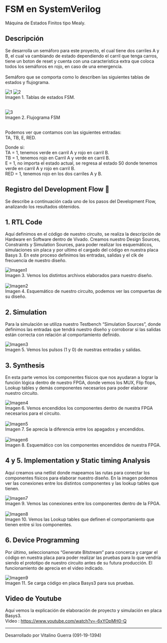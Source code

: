 # FSM en SystemVerilog

Máquina de Estados Finitos tipo Mealy.

## Descripción
Se desarrolla un semáforo para este proyecto, el cual tiene dos carriles A y B, el cual va cambiando de estado dependiendo el carril que tenga carros, tiene un boton de reset y cuenta con una caracteristica extra que coloca todos los semáforos en rojo, en caso de una emergencia.<br><br>
Semáforo que se comporta como lo describen las siguientes tablas de estados y flujograma.<br>

![1](https://github.com/Vita224/FSM-SystemVerilog/assets/53021236/465a985d-6456-45bf-a65c-8ba836e26c17)
![2](https://github.com/Vita224/FSM-SystemVerilog/assets/53021236/f616c865-777f-4495-bcd1-e2c69a00e539)<br>
Imagen 1. Tablas de estados FSM.<br><br>

![3](https://github.com/Vita224/FSM-SystemVerilog/assets/53021236/d88ae852-b708-48a9-8ae4-96f0356f2d62)<br>
Imagen 2. Flujograma FSM<br><br>

Podemos ver que contamos con las siguientes entradas:<br>
TA, TB, E, RED.<br>

Donde si:<br>
TA = 1, tenemos verde en carril A y rojo en carril B.<br>
TB = 1, tenemos rojo en Carril A y verde en carril B.<br>
E = 1, no importa el estado actual, se regresa al estado S0 donde tenemos verde en carril A y rojo en carril B.<br>
RED = 1, tenemos rojo en los dos carriles A y B.<br>

## Registro del Development Flow 🚀
Se describe a continuación cada uno de los pasos del Development Flow, analizando los resultados obtenidos.<br>

## 1. RTL Code 
Aquí definimos en el código de nuestro circuito, se realiza la descripción de Hardware en Software dentro de Vivado. Creamos nuestro Design Sources, Constraints y Simulation Sources, para poder realizar los esquemáticos, simulaciones sin placa y por ultimo el cargado del código en nuestra placa Basys 3. En este proceso definimos las entradas, salidas y el clk de frecuencia de nuestro diseño.<br>

![Imagen1](https://github.com/Vita224/FSM-SystemVerilog/assets/53021236/7c87d28c-e5a8-4fa1-808e-80f7eda4e059) <br>
Imagen 3. Vemos los distintos archivos elaborados para nuestro diseño. <br><br>
![Imagen2](https://github.com/Vita224/FSM-SystemVerilog/assets/53021236/483fa536-9402-4dcf-b9b2-191548e6c310)  <br>
Imagen 4. Esquemático de nuestro circuito, podemos ver las compuertas de su diseño.   <br>

## 2. Simulation
Para la simulación se utiliza nuestro Testbench “Simulation Sources”, donde definimos las entradas que tendrá nuestro diseño y corroborar si las salidas están correcta con relación al comportamiento definido. <br>

![Imagen3](https://github.com/Vita224/FSM-SystemVerilog/assets/53021236/b0950a8c-90ed-4b5e-9187-66694e24c9c5)  <br>
Imagen 5. Vemos los pulsos (1 y 0) de nuestras entradas y salidas. <br>

## 3. Synthesis
En esta parte vemos los componentes físicos que nos ayudaran a lograr la función lógica dentro de nuestro FPGA, donde vemos los MUX, Flip flops, Lookup tables y demás componentes necesarios para poder elaborar nuestro circuito. <br>

![Imagen4](https://github.com/Vita224/FSM-SystemVerilog/assets/53021236/11aafeec-7767-47d0-98c0-588cf17e33e5) <br>
Imagen 6. Vemos encendidos los componentes dentro de nuestra FPGA necesarios para el circuito. <br><br>
![Imagen5](https://github.com/Vita224/FSM-SystemVerilog/assets/53021236/d94bdde6-1688-4fad-8b6e-c75b933127d9) <br>
Imagen 7. Se aprecia la diferencia entre los apagados y encendidos. <br><br>
![Imagen6](https://github.com/Vita224/FSM-SystemVerilog/assets/53021236/0a80f469-b667-4840-bdc7-641c0c0215f7) <br>
Imagen 8. Esquemático con los componentes encendidos de nuestra FPGA. <br>

## 4 y 5.	Implementation y Static timing Analysis
Aquí creamos una netlist donde mapeamos las rutas para conectar los componentes físicos para elaborar nuestro diseño. En la imagen podemos ver las conexiones entre los distintos componentes y las lookup tables que tienen. <br>

![Imagen7](https://github.com/Vita224/FSM-SystemVerilog/assets/53021236/bcde87ea-aa82-4d01-9cab-c5d0766e172e) <br>
Imagen 9. Vemos las conexiones entre los componentes dentro de la FPGA. <br><br>
![Imagen8](https://github.com/Vita224/FSM-SystemVerilog/assets/53021236/db2589c7-bdb0-4277-853b-9757abece525) <br>
Imagen 10. Vemos las Lookup tables que definen el comportamiento que tienen entre si los componentes. <br>

## 6. Device Programming 
Por último, seleccionamos “Generate Bitstream” para concerca y cargar el código en nuestra placa para poder realizar las pruebas para lo que vendría siendo el prototipo de nuestro circuito antes de su futura producción. El funcionamiento de aprecia en el video indicado. <br>

![Imagen9](https://github.com/Vita224/FSM-SystemVerilog/assets/53021236/9d73491b-be42-459c-92f6-60f3a8c708f8) <br>
Imagen 11. Se carga código en placa Basys3 para sus pruebas.<br>

## Video de Youtube
Aquí vemos la explicación de elaboración de proyecto y simulación en placa Basys3.<br>
Video : https://www.youtube.com/watch?v=-6xYOpMH0-Q<br>

---
Desarrollado por Vitalino Guerra (091-19-1394)





